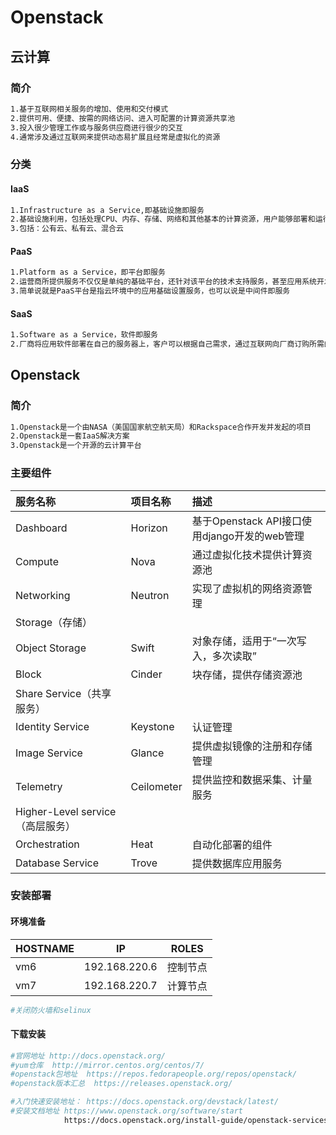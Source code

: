 # Openstack

## 云计算

### 简介

```sh
1.基于互联网相关服务的增加、使用和交付模式
2.提供可用、便捷、按需的网络访问、进入可配置的计算资源共享池
3.投入很少管理工作或与服务供应商进行很少的交互
4.通常涉及通过互联网来提供动态易扩展且经常是虚拟化的资源
```

### 分类

#### IaaS

```sh
1.Infrastructure as a Service,即基础设施即服务
2.基础设施利用，包括处理CPU、内存、存储、网络和其他基本的计算资源，用户能够部署和运行任意软件
3.包括：公有云、私有云、混合云
```

#### PaaS

```sh
1.Platform as a Service，即平台即服务
2.运营商所提供服务不仅仅是单纯的基础平台，还针对该平台的技术支持服务，甚至应用系统开发、优化等
3.简单说就是PaaS平台是指云环境中的应用基础设置服务，也可以说是中间件即服务
```

#### SaaS

```sh
1.Software as a Service，软件即服务
2.厂商将应用软件部署在自己的服务器上，客户可以根据自己需求，通过互联网向厂商订购所需的应用软件服务
```

## Openstack

### 简介

```sh
1.Openstack是一个由NASA（美国国家航空航天局）和Rackspace合作开发并发起的项目
2.Openstack是一套IaaS解决方案
3.Openstack是一个开源的云计算平台
```

### 主要组件

| 服务名称                         | 项目名称   | 描述                                          |
| :------------------------------- | :--------- | :-------------------------------------------- |
| Dashboard                        | Horizon    | 基于Openstack  API接口使用django开发的web管理 |
| Compute                          | Nova       | 通过虚拟化技术提供计算资源池                  |
| Networking                       | Neutron    | 实现了虚拟机的网络资源管理                    |
| Storage（存储）                  |            |                                               |
| Object Storage                   | Swift      | 对象存储，适用于“一次写入，多次读取”          |
| Block                            | Cinder     | 块存储，提供存储资源池                        |
| Share Service（共享服务）        |            |                                               |
| Identity  Service                | Keystone   | 认证管理                                      |
| Image Service                    | Glance     | 提供虚拟镜像的注册和存储管理                  |
| Telemetry                        | Ceilometer | 提供监控和数据采集、计量服务                  |
| Higher-Level service（高层服务） |            |                                               |
| Orchestration                    | Heat       | 自动化部署的组件                              |
| Database  Service                | Trove      | 提供数据库应用服务                            |

### 安装部署

#### 环境准备

| HOSTNAME | IP            | ROLES    |
| -------- | ------------- | -------- |
| vm6      | 192.168.220.6 | 控制节点 |
| vm7      | 192.168.220.7 | 计算节点 |

```sh
#关闭防火墙和selinux
```

#### 下载安装

```sh
#官网地址 http://docs.openstack.org/
#yum仓库  http://mirror.centos.org/centos/7/
#openstack包地址  https://repos.fedorapeople.org/repos/openstack/
#openstack版本汇总  https://releases.openstack.org/
```

```sh
#入门快速安装地址： https://docs.openstack.org/devstack/latest/
#安装文档地址 https://www.openstack.org/software/start
			https://docs.openstack.org/install-guide/openstack-services.html
```



































































































